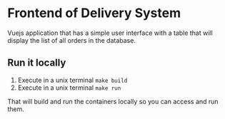 # Frontend of Delivery System

Vuejs application that has a simple user interface with a table that will display the list of all orders in the database.

## Run it locally

1. Execute in a unix terminal `make build`
2. Execute in a unix terminal `make run`

That will build and run the containers locally so you can access and run them.
